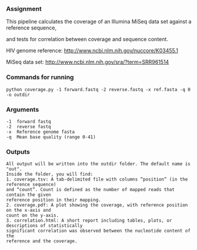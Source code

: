 ### Assignment
This pipeline calculates the coverage of an Illumina MiSeq data set against a reference sequence, 

and tests for correlation between coverage and sequence content.

HIV genome reference: http://www.ncbi.nlm.nih.gov/nuccore/K03455.1

MiSeq data set: http://www.ncbi.nlm.nih.gov/sra/?term=SRR961514

### Commands for running

```
python coverage.py -1 forward.fastq -2 reverse.fastq -x ref.fasta -q 0 -o outdir
```

### Arguments

```
-1  forward fastq 
-2  reverse fastq 
-x  Reference genome fasta
-q  Mean base quality (range 0-41)
```
### Outputs
```
All output will be written into the outdir folder. The default name is "out".
Inside the folder, you will find:
1. coverage.tsv: A tab-delimited file with columns “position” (in the reference sequence)
and “count”. Count is defined as the number of mapped reads that contain the given
reference position in their mapping.
2. coverage.pdf: A plot showing the coverage, with reference position on the x-axis and
count on the y-axis.
3. correlation.html: A short report including tables, plots, or descriptions of statistically 
significant correlation was observed between the nucleotide content of the
reference and the coverage.
```
